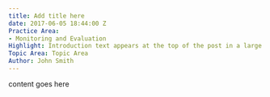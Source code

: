```yaml
---
title: Add title here
date: 2017-06-05 18:44:00 Z
Practice Area:
- Monitoring and Evaluation
Highlight: Introduction text appears at the top of the post in a large format
Topic Area: Topic Area
Author: John Smith
---
```


content goes here